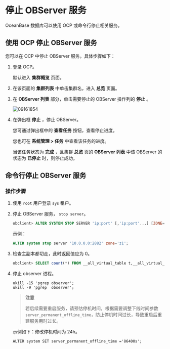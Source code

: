 # 停止 OBServer 服务

OceanBase 数据库可以使用 OCP 或命令行停止相关服务。

## 使用 OCP 停止 OBServer 服务

您可以在 OCP 中停止 OBServer 服务。具体步骤如下：

1. 登录 OCP。

   默认进入 **集群概览** 页面。

2. 在该页面的 **集群列表** 中单击集群名，进入 **总览** 页面。

3. 在 **OBServer 列表** 部分，单击需要停止的 OBServer 操作列的 **停止** 。

   ![09161854](http://icms-x-dita.oss-cn-zhangjiakou.aliyuncs.com/xdita-output/zh-CN/task14977521/images/p327411.png?Expires=7258146975&OSSAccessKeyId=LTAIJfoPL6wmrirR&Signature=HYPrFUmsy3WywjAcyqC510cJ9zw%3D)

4. 在弹出框 **停止** ，停止 OBServer。

   您可通过弹出框中的 **查看任务** 按钮，查看停止进度。

   您也可在 **系统管理 \> 任务** 中查看该任务的进度。

   当该任务状态为 **完成** ，且集群 **总览** 页的 **OBServer 列表** 中该 OBServer 的状态为 **已停止** 时，则停止成功。

## 命令行停止 OBServer 服务

### 操作步骤

1. 使用 `root` 用户登录 `sys` 租户。

2. 停止 OBServer 服务， `stop server`。

   ```sql
   obclient> ALTER SYSTEM STOP SERVER 'ip:port' [,'ip:port'...] [ZONE='zone'];
   ```

   示例：

   ```sql
   ALTER system stop server '10.0.0.0:2882' zone='z1';
   ```

3. 检查主副本都切走，此时返回值应为 0。

   ```sql
   obclient> SELECT count(*) FROM __all_virtual_table t,__all_virtual_meta_table m WHERE t.table_id=m.table_id and role=1 and m.svr_ip='ip地址' ;
   ```

4. 停止 observer 进程。

   ```shell
   ukill -15 'pgrep observer';
   ukill -9 'pgrep  observer';
   ```

   > **注意**
   >
   > 若后续需要重启服务，请预估停机时间，根据需要调整下线时间参数 `server_permanent_offline_time`，防止停机时间过长，导致重启后重建服务用时过长。

   示例如下：修改停机时间为 24h。

   `ALTER system SET server_permanent_offline_time
   ='86400s';`
